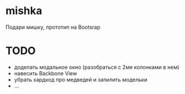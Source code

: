 mishka
======

Подари мишку, прототип на Bootsrap

TODO
======
- доделать модальное окно (разобраться с 2мя колонками в нем)
- навесить Backbone View
- убрать хардкод про медведей и запилить модельки
- ...
